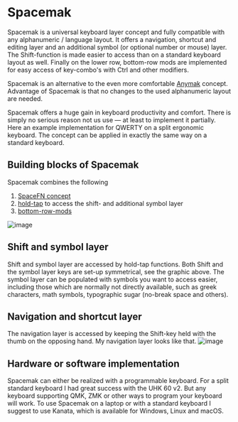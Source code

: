 # Spacemak
Spacemak is a universal keyboard layer concept and fully compatible with any alphanumeric / language layout. It offers a navigation, shortcut and editing layer and an additional symbol (or optional number or mouse) layer. The Shift-function is made easier to access than on a standard keyboard layout as well. Finally on the lower row, bottom-row mods are implemented for easy access of key-combo's with Ctrl and other modifiers.

Spacemak is an alternative to the even more comfortable [Anymak](https://github.com/rpnfan/Anymak) concept. Advantage of Spacemak is that no changes to the used alphanumeric layout are needed.

Spacemak offers a huge gain in keyboard productivity and comfort. There is simply no serious reason not us use — at least to implement it partially. Here an example implementation for QWERTY on a split ergonomic keyboard. The concept can be applied in exactly the same way on a standard keyboard. 

## Building blocks of Spacemak
Spacemak combines the following 
1. [SpaceFN concept](https://kbd.news/The-SpaceFN-concept-2315.html) 
2. [hold-tap](https://zmk.dev/docs/keymaps/behaviors/hold-tap) to access the shift- and additional symbol layer
3. [bottom-row-mods](https://precondition.github.io/home-row-mods#upperlower-row-mods)

![image](https://github.com/user-attachments/assets/9bc51c0e-29e2-4033-9460-7c173dbb3caf)

## Shift and symbol layer
Shift and symbol layer are accessed by hold-tap functions. Both Shift and the symbol layer keys are set-up symmetrical, see the graphic above.
The symbol layer can be populated with symbols you want to access easier, including those which are normally not directly available, such as greek characters, math symbols, typographic sugar (no-break space and others).

## Navigation and shortcut layer
The navigation layer is accessed by keeping the Shift-key held with the thumb on the opposing hand. My navigation layer looks like that.
![image](https://github.com/user-attachments/assets/d02bb50a-5fae-4ed9-acf6-8a6b582f2bc3)

## Hardware or software implementation
Spacemak can either be realized with a programmable keyboard. For a split standard keyboard I had great success with the UHK 60 v2. But any keyboard supporting QMK, ZMK or other ways to program your keyboard will work. To use Spacemak on a laptop or with a standard keyboard I suggest to use Kanata, which is available for Windows, Linux and macOS.




